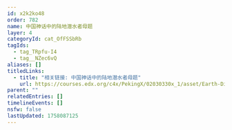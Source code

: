 ```yaml
---
id: x2k2ko48
order: 782
name: 中国神话中的陆地潜水者母题
layer: 4
categoryId: cat_OfFSSbRb
tagIds:
  - tag_TRpfu-I4
  - tag__NZec6vQ
aliases: []
titledLinks:
  - title: "相关链接: 中国神话中的陆地潜水者母题"
    url: https://courses.edx.org/c4x/PekingX/02030330x_1/asset/Earth-Dive_Creation_of_the_Mythopoeic_Male.pdf
parent: ""
relatedEntries: []
timelineEvents: []
nsfw: false
lastUpdated: 1758087125
---
```


